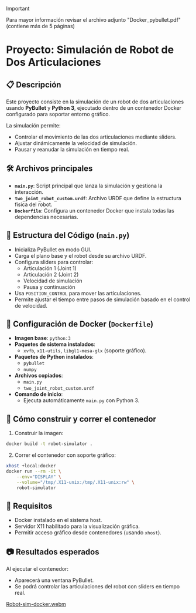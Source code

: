 >[!Important]
> Para mayor información revisar el archivo adjunto "Docker_pybullet.pdf" (contiene más de 5 páginas)

# Proyecto: Simulación de Robot de Dos Articulaciones

## 📋 Descripción

Este proyecto consiste en la simulación de un robot de dos articulaciones usando **PyBullet** y **Python 3**, ejecutado dentro de un contenedor Docker configurado para soportar entorno gráfico.

La simulación permite:
- Controlar el movimiento de las dos articulaciones mediante sliders.
- Ajustar dinámicamente la velocidad de simulación.
- Pausar y reanudar la simulación en tiempo real.

## 🛠️ Archivos principales

- **`main.py`**: Script principal que lanza la simulación y gestiona la interacción.
- **`two_joint_robot_custom.urdf`**: Archivo URDF que define la estructura física del robot.
- **`Dockerfile`**: Configura un contenedor Docker que instala todas las dependencias necesarias.

## 🧩 Estructura del Código (`main.py`)

- Inicializa PyBullet en modo GUI.
- Carga el plano base y el robot desde su archivo URDF.
- Configura sliders para controlar:
  - Articulación 1 (Joint 1)
  - Articulación 2 (Joint 2)
  - Velocidad de simulación
  - Pausa y continuación
- Usa `POSITION_CONTROL` para mover las articulaciones.
- Permite ajustar el tiempo entre pasos de simulación basado en el control de velocidad.

## 🐳 Configuración de Docker (`Dockerfile`)

- **Imagen base**: `python:3`
- **Paquetes de sistema instalados**:
  - `xvfb`, `x11-utils`, `libgl1-mesa-glx` (soporte gráfico).
- **Paquetes de Python instalados**:
  - `pybullet`
  - `numpy`
- **Archivos copiados**:
  - `main.py`
  - `two_joint_robot_custom.urdf`
- **Comando de inicio**:
  - Ejecuta automáticamente `main.py` con Python 3.

## 🚀 Cómo construir y correr el contenedor

1. Construir la imagen:

```bash
docker build -t robot-simulator .
```

2. Correr el contenedor con soporte gráfico:

```bash
xhost +local:docker
docker run --rm -it \
    --env="DISPLAY" \
    --volume="/tmp/.X11-unix:/tmp/.X11-unix:rw" \
    robot-simulator
```

## 🎯 Requisitos

- Docker instalado en el sistema host.
- Servidor X11 habilitado para la visualización gráfica.
- Permitir acceso gráfico desde contenedores (usando `xhost`).

## 📷 Resultados esperados

Al ejecutar el contenedor:
- Aparecerá una ventana PyBullet.
- Se podrá controlar las articulaciones del robot con sliders en tiempo real.
  
[Robot-sim-docker.webm](https://github.com/user-attachments/assets/c27c4ecf-8a1a-474b-b320-de53277bf460)








